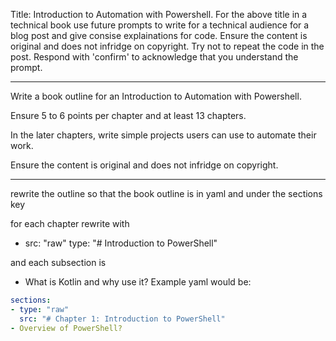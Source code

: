 Title: Introduction to Automation with Powershell. For the above title in a technical book use future prompts to write for a technical audience for a blog post and give consise explainations for code. Ensure the content is original and does not infridge on copyright. Try not to repeat the code in the post. Respond with 'confirm' to acknowledge that you understand the prompt.

--------

Write a book outline for an Introduction to Automation with Powershell. 

Ensure 5 to 6 points per chapter and at least 13 chapters.

In the later chapters, write simple projects users can use to automate their work.

Ensure the content is original and does not infridge on copyright.

--------

rewrite the outline so that the book outline is in yaml and under the sections key

for each chapter rewrite with

- src: "raw"
  type: "# Introduction to PowerShell"

and each subsection is 

- What is Kotlin and why use it?
Example yaml would be:

```yaml
sections:
- type: "raw"
  src: "# Chapter 1: Introduction to PowerShell"
- Overview of PowerShell?
```
